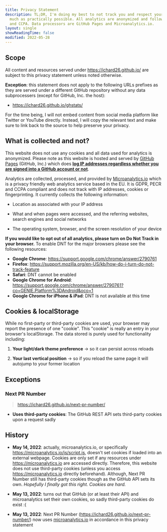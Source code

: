 ```yaml
---
title: Privacy Statement
description: TL;DR, I'm doing my best to not track you and respect your privacy as
  much as practically possible. All analytics are anonymized and follow GDPR, PECR
  and CCPA. Data processors are GitHub Pages and Microanalytics.io.
layout: single
showReadingTime: false
modified: 2022-05-28
---
```


## Scope

All content and resources served under <https://ichard26.github.io/> are subject to this
privacy statement unless noted otherwise.

**Exception**: this statement does not apply to the following URLs prefixes as they are
served under a different GitHub repository without any data subprocessers (except for
GitHub, Inc. the host):

- <https://ichard26.github.io/ghstats/>

For the time being, I will not embed content from social media platform like Twitter or
YouTube directly. Instead, I will copy the relevant text and make sure to link back to the
source to help preserve your privacy.

## What is collected and not?

This website does not use any cookies and all data used for analytics is anonymized.
Please note as this website is hosted and served by [GitHub Pages][pages] (GitHub, Inc.)
which does
[**log IP addresses regardless whether you are signed into a GitHub account or not**][pages-data].

Analytics are collected, processed, and provided by [Microanalytics.io] which is a privacy
friendly web analytics service based in the EU. It is GDPR, PECR and CCPA compliant and
does not track with IP addresses, cookies or fingerprinting. It currently collects the
following information:

- Location as associated with your IP address

- What and when pages were accessed, and the referring websites, search engines and social
  networks

- The operating system, browser, and the screen resolution of your device

**If you would like to opt out of all analytics, please turn on Do Not Track in your
browser.** To enable DNT for the major browsers please see the following resources:

- **Google Chrome**: <https://support.google.com/chrome/answer/2790761>
- **Firefox**: <https://support.mozilla.org/en-US/kb/how-do-i-turn-do-not-track-feature>
- **Safari**: DNT cannot be enabled
- **Google Chrome for Android**:
  <https://support.google.com/chrome/answer/2790761?co=GENIE.Platform%3DAndroid&oco=1>
- **Google Chrome for iPhone & iPad**: DNT is not available at this time

## Cookies & localStorage

While no first-party or third-party cookies are used, your browser may report the presence
of one "cookie". This "cookie" is really an entry in your browser's localStorage. The data
stored is purely used for functionality including:

1. **Your light/dark theme preference** -> so it can persist across reloads

1. **Your last vertical position** -> so if you reload the same page it will autojump to
   your former location

## Exceptions

### Next PR Number

> https://ichard26.github.io/next-pr-number/

- **Uses third-party cookies**: The GitHub REST API sets third-party cookies upon a
  request sadly

## History

- **May 14, 2022**: actually, microanalytics.io, or specifically
  <https://microanalytics.io/js/script.js>, doesn't set cookies if loaded into an external
  webpage. Cookies are only set if any resources under <https://microanalytics.io> are
  accessed directly. Therefore, this website does not use third-party cookies (unless you
  access <https://microanalytics.io> directly beforehand). Although, Next PR Number still
  has third-party cookies though as the GitHub API sets its own. *Hopefully I finally got
  this right. Cookies are hard.*

- **May 13, 2022**: turns out that GitHub (or at least their API) and microanalytics set
  their own cookies, so sadly third-party cookies do exist :(

- **May 13, 2022**: Next PR Number (<https://ichard26.github.io/next-pr-number/>) now uses
  [microanalytics.io] in accordance in this privacy statement

[microanalytics.io]: https://microanalytics.io/
[pages]: https://pages.github.com/
[pages-data]: https://docs.github.com/en/pages/getting-started-with-github-pages/about-github-pages#data-collection
